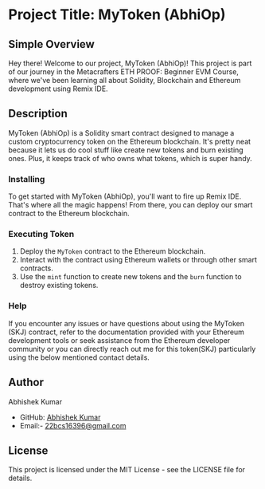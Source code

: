 # Project Title: MyToken (AbhiOp)

## Simple Overview

Hey there! Welcome to our project, MyToken (AbhiOp)! This project is part of our journey in the Metacrafters ETH PROOF: Beginner EVM Course, where we've been learning all about Solidity, Blockchain and Ethereum development using Remix IDE.

## Description

MyToken (AbhiOp) is a Solidity smart contract designed to manage a custom cryptocurrency token on the Ethereum blockchain. It's pretty neat because it lets us do cool stuff like create new tokens and burn existing ones. Plus, it keeps track of who owns what tokens, which is super handy.

### Installing
To get started with MyToken (AbhiOp), you'll want to fire up Remix IDE. That's where all the magic happens! From there, you can deploy our smart contract to the Ethereum blockchain.

### Executing Token

1. Deploy the `MyToken` contract to the Ethereum blockchain.
2. Interact with the contract using Ethereum wallets or through other smart contracts.
3. Use the `mint` function to create new tokens and the `burn` function to destroy existing tokens.

### Help

If you encounter any issues or have questions about using the MyToken (SKJ) contract, refer to the documentation provided with your Ethereum development tools or seek assistance from the Ethereum developer community or you can directly reach out me for this token(SKJ) particularly using the below mentioned contact details.

## Author

Abhishek Kumar
  - GitHub: [Abhishek Kumar](https://github.com/theabhi18)
  - Email:- 22bcs16396@gmail.com

## License

This project is licensed under the MIT License - see the LICENSE file for details.
